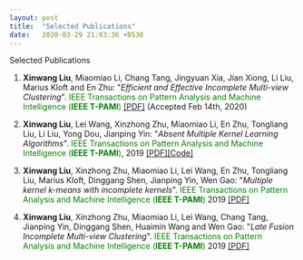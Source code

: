 ```yaml
---
layout: post
title:  "Selected Publications"
date:   2020-03-29 21:03:36 +0530
---
```

Selected Publications

1. **Xinwang Liu**, Miaomiao Li, Chang Tang, Jingyuan Xia, Jian Xiong, Li Liu, Marius Kloft and En Zhu: "*Efficient and Effective Incomplete Multi-view Clustering*". <font color="green">IEEE Transactions on Pattern Analysis and Machine Intelligence (<b>IEEE T-PAMI</b>)</font> [[PDF]](https://sci-hub.tw/https://ieeexplore.ieee.org/document/9001210/) (Accepted Feb 14th, 2020)

2. **Xinwang Liu**, Lei Wang, Xinzhong Zhu, Miaomiao Li, En Zhu, Tongliang Liu, Li Liu, Yong Dou, Jianping Yin: "*Absent Multiple Kernel Learning Algorithms*". <font color="green">IEEE Transactions on Pattern Analysis and Machine Intelligence (<b>IEEE T-PAMI</b>)</font>, 2019 [[PDF]](https://tongliang-liu.github.io/papers/TPAMIAbsentKernel.pdf)[[Code]](https://github.com/xinwangliu/absentkernel)

3. **Xinwang Liu**, Xinzhong Zhu, Miaomiao Li, Lei Wang, En Zhu, Tongliang Liu, Marius Kloft, Dinggang Shen, Jianping Yin, Wen Gao: "*Multiple kernel k-means with incomplete kernels*". <font color="green">IEEE Transactions on Pattern Analysis and Machine Intelligence (<b>IEEE T-PAMI</b>)</font> 2019 [[PDF]](https://tongliang-liu.github.io/papers/TPAMIK-means.pdf)

4. **Xinwang Liu**, Xinzhong Zhu, Miaomiao Li, Lei Wang, Chang Tang, Jianping Yin, Dinggang Shen, Huaimin Wang and Wen Gao: "*Late Fusion Incomplete Multi-view Clustering*". <font color="green">IEEE Transactions on Pattern Analysis and Machine Intelligence (<b>IEEE T-PAMI</b>)</font> 2019 [[PDF]](https://sci-hub.tw/https://ieeexplore.ieee.org/abstract/document/8519323/)
